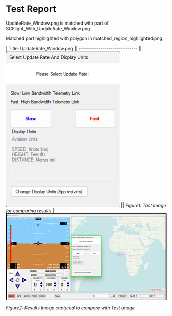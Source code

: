 # **Test Report**
UpdateRate_Window.png is matched with part of SCFlight_With_UpdateRate_Window.png

Matched part highlighted with polygon in matched_region_highlighted.png

| Title: UpdateRate_Window.png || :---------------------------- || ![Test Image](../Test_Images/UpdateRate_Window.png) || *Figure1: Test Image for comparing results* |![Result Image captured](../Result_Images/matched_region_highlighted.png)

*Figure2: Results Image captured to compare with Test Image*

